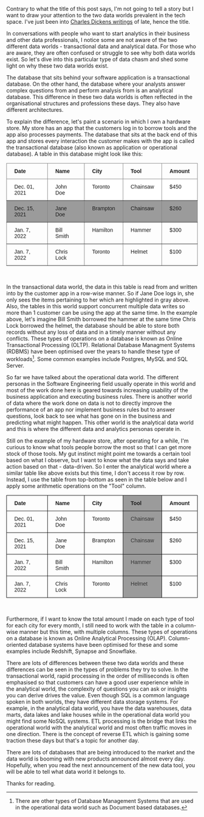 ﻿---
layout: post
tags: data-architecture
---
Contrary to what the title of this post says, I'm not going to tell a story but I want to draw your attention to the two data worlds prevalent in the tech space. I've just been into [Charles Dickens writings](https://en.wikipedia.org/wiki/A_Tale_of_Two_Cities) of late, hence the title. 

In conversations with people who want to start analytics in their business and other data professionals, I notice some are not aware of the two different data worlds - transactional data and analytical data. For those who are aware, they are often confused or struggle to see why both data worlds exist. So let's dive into this particular type of data chasm and shed some light on why these two data worlds exist.

 The database that sits behind your software application is a transactional database. On the other hand, the database where your analysts answer complex questions from and perform analysis from is an analytical database. This difference in these two data worlds is often reflected in the organisational structures and professions these days. They also have different architectures.

To explain the difference, let's paint a scenario in which I own a hardware store. My store has an app that the customers log in to borrow tools and the app also processes payments. The database that sits at the back end of this app and stores every interaction the customer makes with the app is called the transactional database (also known as application or operational database). A table in this database might look like this:

<style type="text/css">
.tg  {border-collapse:collapse;border-spacing:0;}
.tg td{border-color:black;border-style:solid;border-width:1px;font-family:Arial, sans-serif;font-size:14px;
  overflow:hidden;padding:12px 20px;word-break:normal;}
.tg th{border-color:black;border-style:solid;border-width:1px;font-family:Arial, sans-serif;font-size:14px;
  font-weight:normal;overflow:hidden;padding:12px 20px;word-break:normal;}
.tg .tg-266k{background-color:#9b9b9b;border-color:inherit;text-align:left;vertical-align:top}
.tg .tg-fymr{border-color:inherit;font-weight:bold;text-align:left;vertical-align:top}
.tg .tg-c6of{background-color:#ffffff;border-color:inherit;text-align:left;vertical-align:top}
.tg .tg-0pky{border-color:inherit;text-align:left;vertical-align:top}
</style>
<table class="tg">
<thead>
  <tr>
    <th class="tg-fymr">Date</th>
    <th class="tg-fymr">Name</th>
    <th class="tg-fymr">City</th>
    <th class="tg-fymr">Tool</th>
    <th class="tg-fymr">Amount</th>
  </tr>
</thead>
<tbody>
  <tr>
    <td class="tg-c6of">Dec. 01, 2021</td>
    <td class="tg-c6of">John Doe</td>
    <td class="tg-c6of">Toronto</td>
    <td class="tg-c6of">Chainsaw</td>
    <td class="tg-c6of">$450</td>
  </tr>
  <tr>
    <td class="tg-266k">Dec. 15, 2021</td>
    <td class="tg-266k">Jane Doe</td>
    <td class="tg-266k">Brampton</td>
    <td class="tg-266k">Chainsaw</td>
    <td class="tg-266k">$260</td>
  </tr>
  <tr>
    <td class="tg-0pky">Jan. 7, 2022</td>
    <td class="tg-0pky">Bill Smith</td>
    <td class="tg-0pky">Hamilton</td>
    <td class="tg-0pky">Hammer</td>
    <td class="tg-0pky">$300</td>
  </tr>
  <tr>
    <td class="tg-0pky">Jan. 7, 2022</td>
    <td class="tg-0pky">Chris Lock</td>
    <td class="tg-0pky">Toronto</td>
    <td class="tg-0pky">Helmet</td>
    <td class="tg-0pky">$100</td>
  </tr>
</tbody>
</table><br>


In the transactional data world, the data in this table is read from and written into by the customer app in a row-wise manner. So if Jane Doe logs in, she only sees the items pertaining to her which are highlighted in gray above. Also, the tables in this world support concurrent multiple data writes so more than 1 customer can be using the app at the same time. In the example above, let's imagine Bill Smith borrowed the hammer at the same time Chris Lock borrowed the helmet, the database should be able to store both records without any loss of data and in a timely manner without any conflicts. These types of operations on a database is known as Online Transactional Processing (OLTP). Relational Database Managment Systems (RDBMS) have been optimised over the years to handle these type of workloads[^1]. Some common examples include Postgres, MySQL and SQL Server.

So far we have talked about the operational data world. The different personas in the Software Engineering field usually operate in this world and most of the work done here is geared towards increasing usability of the business application and executing business rules. There is another world of data where the work done on data is not to directly improve the performance of an app nor implement business rules but to answer questions, look back to see what has gone on in the business and predicting what might happen. This other world is the analytical data world and this is where the different data and analytics personas operate in. 

Still on the example of my hardware store, after operating for a while, I'm curious to know what tools people borrow the most so that I can get more stock of those tools. My gut instinct might point me towards a certain tool based on what I observe, but I want to know what the data says and take action based on that - data-driven. So I enter the analytical world where a similar table like above exists but this time, I don't access it row by row. Instead, I use the table from top-bottom as seen in the table below and I apply some arithmetic operations on the "Tool" column. 

<style type="text/css">
.tg  {border-collapse:collapse;border-spacing:0;}
.tg td{border-color:black;border-style:solid;border-width:1px;font-family:Arial, sans-serif;font-size:14px;
  overflow:hidden;padding:12px 20px;word-break:normal;}
.tg th{border-color:black;border-style:solid;border-width:1px;font-family:Arial, sans-serif;font-size:14px;
  font-weight:normal;overflow:hidden;padding:12px 20px;word-break:normal;}
.tg .tg-1wig{font-weight:bold;text-align:left;vertical-align:top}
.tg .tg-9fd4{background-color:#9b9b9b;font-weight:bold;text-align:left;vertical-align:top}
.tg .tg-0lax{text-align:left;vertical-align:top}
.tg .tg-m71n{background-color:#9b9b9b;color:#333333;text-align:left;vertical-align:top}
</style>
<table class="tg">
<thead>
  <tr>
    <th class="tg-1wig">Date</th>
    <th class="tg-1wig">Name</th>
    <th class="tg-1wig">City</th>
    <th class="tg-9fd4">Tool</th>
    <th class="tg-1wig">Amount</th>
  </tr>
</thead>
<tbody>
  <tr>
    <td class="tg-0lax">Dec. 01, 2021</td>
    <td class="tg-0lax">John Doe</td>
    <td class="tg-0lax">Toronto</td>
    <td class="tg-m71n">Chainsaw</td>
    <td class="tg-0lax">$450</td>
  </tr>
  <tr>
    <td class="tg-0lax">Dec. 15, 2021</td>
    <td class="tg-0lax">Jane Doe</td>
    <td class="tg-0lax">Brampton</td>
    <td class="tg-m71n">Chainsaw</td>
    <td class="tg-0lax">$260</td>
  </tr>
  <tr>
    <td class="tg-0lax">Jan. 7, 2022</td>
    <td class="tg-0lax">Bill Smith</td>
    <td class="tg-0lax">Hamilton</td>
    <td class="tg-m71n">Hammer</td>
    <td class="tg-0lax">$300</td>
  </tr>
  <tr>
    <td class="tg-0lax">Jan. 7, 2022</td>
    <td class="tg-0lax">Chris Lock</td>
    <td class="tg-0lax">Toronto</td>
    <td class="tg-m71n">Helmet</td>
    <td class="tg-0lax">$100</td>
  </tr>
</tbody>
</table>

<br>

Furthermore, if I want to know the total amount I made on each type of tool for each city for every month, I still need to work with the table in a column-wise manner but this time, with multiple columns. These types of operations on a database is known as Online Analytical Processing (OLAP). Column-oriented database systems have been optimised for these and some examples include Redshift, Synapse and Snowflake. 

There are lots of differences between these two data worlds and these differences can be seen in the types of problems they try to solve. In the transactional world, rapid processing in the order of milliseconds is often emphasised so that customers can have a good user experience while in the analytical world, the complexity of questions you can ask or insights you can derive drives the value. Even though SQL is a common language spoken in both worlds, they have different data storage systems. For example, in the analytical data world, you have the data warehouses, data marts, data lakes and lake houses while in the operational data world you might find some NoSQL systems. ETL processing is the bridge that links the operational world with the analytical world and most often traffic moves in one direction. There is the concept of reverse ETL which is gaining some traction these days but that's a topic for another day.

There are lots of databases that are being introduced to the market and the data world is booming with new products announced almost every day. Hopefully, when you read the next announcement of the new data tool, you will be able to tell what data world it belongs to.

Thanks for reading.


[^1]: There are other types of Database Management Systems that are used in the operational data world such as Document based databases.

